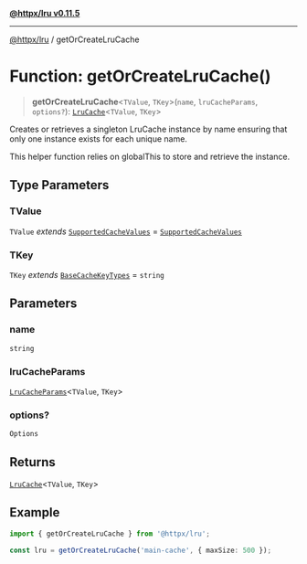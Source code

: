 [**@httpx/lru v0.11.5**](../README.md)

***

[@httpx/lru](../README.md) / getOrCreateLruCache

# Function: getOrCreateLruCache()

> **getOrCreateLruCache**\<`TValue`, `TKey`\>(`name`, `lruCacheParams`, `options?`): [`LruCache`](../classes/LruCache.md)\<`TValue`, `TKey`\>

Creates or retrieves a singleton LruCache instance by name
ensuring that only one instance exists for each unique name.

This helper function relies on globalThis to store and retrieve
the instance.

## Type Parameters

### TValue

`TValue` *extends* [`SupportedCacheValues`](../type-aliases/SupportedCacheValues.md) = [`SupportedCacheValues`](../type-aliases/SupportedCacheValues.md)

### TKey

`TKey` *extends* [`BaseCacheKeyTypes`](../type-aliases/BaseCacheKeyTypes.md) = `string`

## Parameters

### name

`string`

### lruCacheParams

[`LruCacheParams`](../type-aliases/LruCacheParams.md)\<`TValue`, `TKey`\>

### options?

`Options`

## Returns

[`LruCache`](../classes/LruCache.md)\<`TValue`, `TKey`\>

## Example

```typescript
import { getOrCreateLruCache } from '@httpx/lru';

const lru = getOrCreateLruCache('main-cache', { maxSize: 500 });
```
